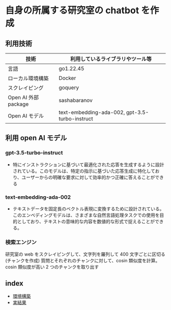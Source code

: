 # 自身の所属する研究室の chatbot を作成

## 利用技術

| 技術                 | 利用しているライブラリやツール等               |
| -------------------- | ---------------------------------------------- |
| 言語                 | go1.22.45                                      |
| ローカル環境構築     | Docker                                         |
| スクレイピング       | goquery                                        |
| Open AI 外部 package | sashabaranov                                   |
| Open AI モデル       | text-embedding-ada-002, gpt-3.5-turbo-instruct |

## 利用 open AI モデル

### gpt-3.5-turbo-instruct

- 特にインストラクションに基づいて最適化された応答を生成するように設計されている。このモデルは、特定の指示に基づいた応答生成に特化しており、ユーザーからの明確な要求に対して効率的かつ正確に答えることができる

### text-embedding-ada-002

- テキストデータを固定長のベクトル表現に変換するために設計されている。このエンベディングモデルは、さまざまな自然言語処理タスクでの使用を目的としており、テキストの意味的な内容を数値的な形式で捉えることができる。

### 検索エンジン

研究室の web をスクレイピングして、文字列を羅列して 400 文字ごとに区切る(チャンクを作成)
質問とそれぞれのチャンクに対して、cosin 類似度を計算。cosin 類似度が高い 2 つのチャンクを取り出す

## index

- [環境構築](./docs/up-local.md)
- [実結果]()
